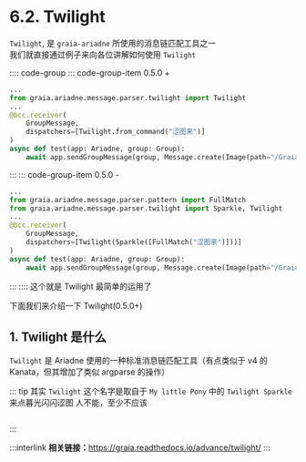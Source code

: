 # 6.2. Twilight

`Twilight`, 是 `graia-ariadne` 所使用的消息链匹配工具之一  
我们就直接通过例子来向各位讲解如何使用 `Twilight`

:::: code-group
::: code-group-item 0.5.0 +

```python
...
from graia.ariadne.message.parser.twilight import Twilight
...
@bcc.receiver(
    GroupMessage,
    dispatchers=[Twilight.from_command("涩图来")]
)
async def test(app: Ariadne, group: Group):
    await app.sendGroupMessage(group, Message.create(Image(path="/Graiax/EroEroBot/eropic.jpg")))
```

:::
::: code-group-item 0.5.0 -

```python
...
from graia.ariadne.message.parser.pattern import FullMatch
from graia.ariadne.message.parser.twilight import Sparkle, Twilight
...
@bcc.receiver(
    GroupMessage,
    dispatchers=[Twilight(Sparkle([FullMatch("涩图来")]))]
)
async def test(app: Ariadne, group: Group):
    await app.sendGroupMessage(group, Message.create(Image(path="/Graiax/EroEroBot/eropic.jpg")))
```

:::
::::
这个就是 Twilight 最简单的运用了

下面我们来介绍一下 Twilight(0.5.0+)

## 1. Twilight 是什么

`Twilight` 是 Ariadne 使用的一种标准消息链匹配工具（有点类似于 v4 的 Kanata，但其增加了类似 argparse 的操作）

::: tip
其实 `Twilight` 这个名字是取自于 `My little Pony` 中的 `Twilight Sparkle`
<Curtain type="tip">来点暮光闪闪涩图<Curtain type="tip"> 人不能，至少不应该</Curtain></Curtain>
<div style="height:1em"></div>
:::

:::interlink
**相关链接：**<https://graia.readthedocs.io/advance/twilight/>
:::
